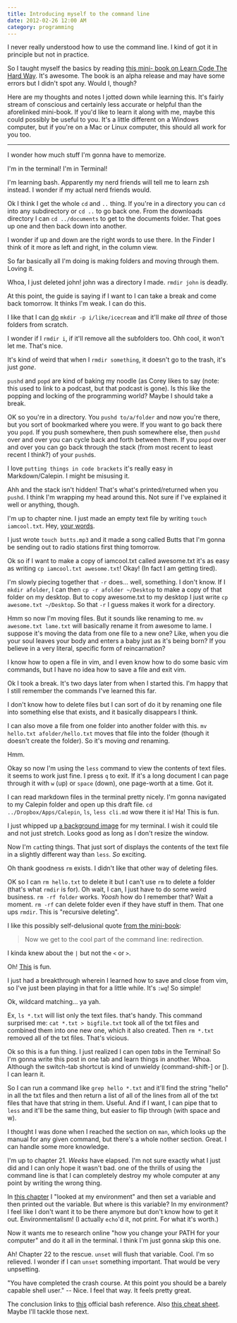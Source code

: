 ```yaml
---
title: Introducing myself to the command line
date: 2012-02-26 12:00 AM
category: programming
---
```


I never really understood how to use the command line. I kind of got it in principle but not in practice.

So I taught myself the basics by reading [this mini- book on Learn Code The Hard Way](http://cli.learncodethehardway.org/). It's awesome. The book is an alpha release and may have some errors but I didn't spot any. Would I, though?

Here are my thoughts and notes I jotted down while learning this. It's fairly stream of conscious and certainly less accurate or helpful than the aforelinked mini-book. If you'd like to learn it along with me, maybe this could possibly be useful to you. It's a little different on a Windows computer, but if you're on a Mac or Linux computer, this should all work for you too.

* * *

I wonder how much stuff I'm gonna have to memorize.

I'm in the terminal! I'm in Terminal!

I'm learning bash. Apparently my nerd friends will tell me to learn zsh instead. I wonder if my actual nerd friends would.

Ok I think I get the whole `cd` and `..` thing. If you're in a directory you can `cd` into any subdirectory or `cd ..` to go back one. From the downloads directory I can `cd ../documents` to get to the documents folder. That goes up one and then back down into another.

I wonder if up and down are the right words to use there. In the Finder I think of it more as left and right, in the column view.

So far basically all I'm doing is making folders and moving through them. Loving it.

Whoa, I just deleted john! john was a directory I made. `rmdir john` is deadly.

At this point, the guide is saying if I want to I can take a break and come back tomorrow. It thinks I'm weak. I can do this.

I like that I can [do](http://cli.learncodethehardway.org/book/cli-crash-coursech8.html) `mkdir -p i/like/icecream` and it'll make *all three* of those folders from scratch.

I wonder if I `rmdir i`, if it'll remove all the subfolders too. Ohh cool, it won't let me. That's nice.

It's kind of weird that when I `rmdir something`, it doesn't go to the trash, it's just *gone*.

`pushd` and `popd` are kind of baking my noodle (as Corey likes to say (note: this used to link to a podcast, but that podcast is gone). Is this like the popping and locking of the programming world? Maybe I should take a break.

OK so you're in a directory. You `pushd to/a/folder` and now you're there, but you sort of bookmarked where you were. If you want to go back there you `popd`. If you push somewhere, then push somewhere else, then `pushd` over and over you can cycle back and forth between them. If you `popd` over and over you can go back through the stack (from most recent to least recent I think?) of your `pushd`s.

I love `putting things in code brackets` it's really easy in Markdown/Calepin. I might be misusing it.

Ahh and the stack isn't hidden! That's what's printed/returned when you `pushd`. I think I'm wrapping my head around this. Not sure if I've explained it well or anything, though.

I'm up to chapter nine. I just made an empty text file by writing `touch iamcool.txt`. Hey, [your words](http://cli.learncodethehardway.org/book/cli-crash-coursech9.html#x15-460009).

I just wrote `touch butts.mp3` and it made a song called Butts that I'm gonna be sending out to radio stations first thing tomorrow.

Ok so if I want to make a copy of iamcool.txt called awesome.txt it's as easy as writing `cp iamcool.txt awesome.txt`! Okay! (In fact I am getting tired).

I'm slowly piecing together that `-r` does... well, something. I don't know. If I `mkdir afolder`, I can then `cp -r afolder ~/Desktop` to make a copy of that folder on my desktop. But to copy awesome.txt to my desktop I just write `cp awesome.txt ~/Desktop`. So that `-r` I guess makes it work for a directory.

Hmm so now I'm moving files. But it sounds like renaming to me. `mv awesome.txt lame.txt` will basically rename it from awesome to lame. I suppose it's moving the data from one file to a new one? Like, when you die your soul leaves your body and enters a baby just as it's being born? If you believe in a very literal, specific form of reincarnation?

I know how to open a file in vim, and I even know how to do some basic vim commands, but I have no idea how to save a file and exit vim.

Ok I took a break. It's two days later from when I started this. I'm happy that I still remember the commands I've learned this far.

I don't know how to delete files but I can sort of do it by renaming one file into something else that exists, and it basically disappears I think.

I can also move a file from one folder into another folder with this. `mv hello.txt afolder/hello.txt` moves that file into the folder (though it doesn't create the folder). So it's moving *and* renaming.

Hmm.

Okay so now I'm using the `less` command to view the contents of text files. it seems to work just fine. I press `q` to exit. If it's a long document I can page through it with `w` (up) or `space` (down), one page-worth at a time. Got it.

I can read markdown files in the terminal pretty nicely. I'm gonna navigated to my Calepin folder and open up this draft file. `cd ../Dropbox/Apps/Calepin`, `ls`, `less cli.md` wow there it is! Ha! This is fun.

I just whipped up [a background image](/img/2012-02-26-terminal.png) for my terminal. I wish it could tile and not just stretch. Looks good as long as I don't resize the window.

Now I'm `cat`ting things. That just sort of displays the contents of the text file in a slightly different way than `less`. *So* exciting.

Oh thank goodness `rm` exists. I didn't like that other way of deleting files.

OK so I can `rm hello.txt` to delete it but I can't use `rm` to delete a folder (that's what `rmdir` is for). Oh wait, I can, I just have to do some weird business. `rm -rf folder` works. *Yoosh* how do I remember that? Wait a moment. `rm -rf` can delete folder even if they have stuff in them. That one ups `rmdir`. This is "recursive deleting".

I like this possibly self-delusional quote [from the mini-book](http://cli.learncodethehardway.org/book/cli-crash-coursech15.html):

> Now we get to the cool part of the command line: redirection.

I kinda knew about the `|` but not the `<` or `>`.

Oh! [This](http://www.secretgeometry.com/apps/cathode/) is fun.

I just had a breakthrough wherein I learned how to save and close from vim, so I've just been playing in that for a little while. It's `:wq`! So simple!

Ok, wildcard matching... ya yah.

Ex, `ls *.txt` will list only the text files. that's handy. This command surprised me: `cat *.txt > bigfile.txt` took all of the txt files and combined them into one new one, which it also created. Then `rm *.txt` removed all of the txt files. That's vicious.

Ok so this is a fun thing. I just realized I can open *tabs* in the Terminal! So I'm gonna write this post in one tab and learn things in another. Whoa. Although the switch-tab shortcut is kind of unwieldy (command-shift-] or [). I can learn it.

So I can run a command like `grep hello *.txt` and it'll find the string "hello" in all the txt files and then return a list of all of the lines from all of the txt files that have that string in them. Useful. And if I want, I can pipe that to `less` and it'll be the same thing, but easier to flip through (with space and w).

I thought I was done when I reached the section on `man`, which looks up the manual for any given command, but there's a whole nother section. Great. I can handle some more knowledge.

I'm up to chapter 21. *Weeks* have elapsed. I'm not sure exactly what I just did and I can only hope it wasn't bad. one of the thrills of using the command line is that I can completely destroy my whole computer at any point by writing the wrong thing.

In [this chapter](http://cli.learncodethehardway.org/book/cli-crash-coursech21.html#x30-9700021) I "looked at my environment" and then set a variable and then printed out the variable. But where is this variable? In my environment? I feel like I don't want it to be there anymore but don't know how to get it out. Environmentalism! (I actually `echo`'d it, not print. For what it's worth.)

Now it wants me to research online "how you change your PATH for your computer" and do it all in the terminal. I think I'm just gonna skip this one.

Ah! Chapter 22 to the rescue. `unset` will flush that variable. Cool. I'm so relieved. I wonder if I can `unset` something important. That would be very unpsetting.

"You have completed the crash course. At this point you should be a barely capable shell user." -- Nice. I feel that way. It feels pretty great.

The conclusion links to [this](http://www.gnu.org/software/bash/manual/bashref.html) official bash reference. Also [this cheat sheet](http://cli.learncodethehardway.org/bash_cheat_sheet.pdf). Maybe I'll tackle those next.
